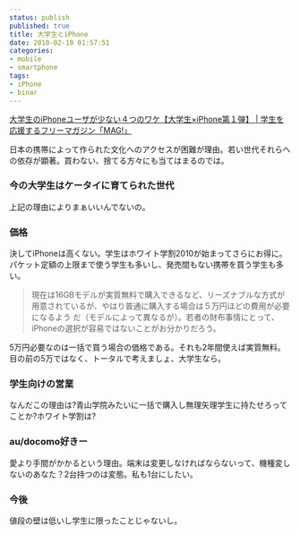 ```yaml
---
status: publish
published: true
title: 大学生とiPhone
date: 2010-02-10 01:57:51
categories:
- mobile
- smartphone
tags:
- iPhone
- binar
---
```

<a href="http://magnetpress.net/2010/kiji1678.html">大学生のiPhoneユーザが少ない４つのワケ【大学生×iPhone第１弾】 | 学生を応援するフリーマガジン「MAG!」</a>

日本の携帯によって作られた文化へのアクセスが困難が理由。若い世代それらへの依存が顕著。買わない、捨てる方々にも当てはまるのでは。
<h3>今の大学生はケータイに育てられた世代</h3>
上記の理由によりまぁいいんでないの。
<h3>価格</h3>
決してiPhoneは高くない。学生はホワイト学割2010が始まってさらにお得に。パケット定額の上限まで使う学生も多いし、発売間もない携帯を買う学生も多い。
<blockquote>現在は16GBモデルが実質無料で購入できるなど、リーズナブルな方式が用意されているが、やはり普通に購入する場合は５万円ほどの費用が必要になるよう だ（モデルによって異なるが）。若者の財布事情にとって、iPhoneの選択が容易ではないことがお分かりだろう。</blockquote>
5万円必要なのは一括で買う場合の価格である。それも2年間使えば実質無料。目の前の5万ではなく、トータルで考えましょ、大学生なら。
<h3>学生向けの営業</h3>
なんだこの理由は?青山学院みたいに一括で購入し無理矢理学生に持たせろってことか?ホワイト学割は?
<h3>au/docomo好きー</h3>
愛より手間がかかるという理由。端末は変更しなければならないって、機種変しないのあなた？2台持つのは変態。私も1台にしたい。
<h3>今後</h3>
値段の壁は低いし学生に限ったことじゃないし。
